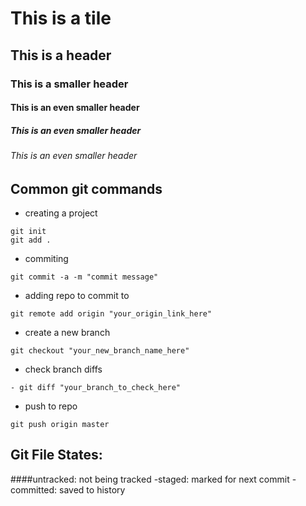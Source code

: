 # This is a tile
## This is a header
### This is a smaller header
#### This is an even smaller header
##### This is an even smaller header
###### This is an even smaller header

## Common git commands
- creating a project
```
git init
git add .
```
- commiting
```
git commit -a -m "commit message"
```
- adding repo to commit to
```
git remote add origin "your_origin_link_here"
```
- create a new branch
```
git checkout "your_new_branch_name_here"
```
- check branch diffs
```
- git diff "your_branch_to_check_here"
```
- push to repo
```
git push origin master
```
## Git File States:
####untracked:
    not being tracked
-staged: marked for next commit
-committed: saved to history
